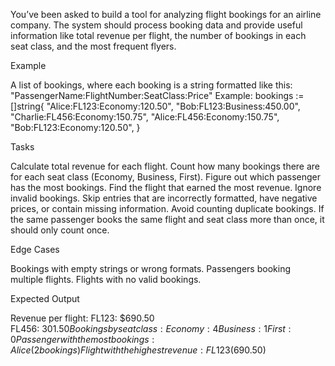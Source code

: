 
You’ve been asked to build a tool for analyzing flight bookings for an airline company. The system should process booking data and provide useful information like total revenue per flight, the number of bookings in each seat class, and the most frequent flyers.



 Example

A list of bookings, where each booking is a string formatted like this:
"PassengerName:FlightNumber:SeatClass:Price"
Example: bookings := []string{
    "Alice:FL123:Economy:120.50",
    "Bob:FL123:Business:450.00",
    "Charlie:FL456:Economy:150.75",
    "Alice:FL456:Economy:150.75",
    "Bob:FL123:Economy:120.50",
}


 Tasks

Calculate total revenue for each flight.
Count how many bookings there are for each seat class (Economy, Business, First).
Figure out which passenger has the most bookings.
Find the flight that earned the most revenue.
Ignore invalid bookings.
Skip entries that are incorrectly formatted, have negative prices, or contain missing information.
Avoid counting duplicate bookings.
If the same passenger books the same flight and seat class more than once, it should only count once.


Edge Cases 

Bookings with empty strings or wrong formats.
Passengers booking multiple flights.
Flights with no valid bookings.


Expected  Output 

Revenue per flight: FL123: $690.50  
FL456: $301.50  
Bookings by seat class: Economy: 4  
Business: 1  
First: 0  
Passenger with the most bookings: Alice (2 bookings)  
Flight with the highest revenue: FL123 ($690.50)  
